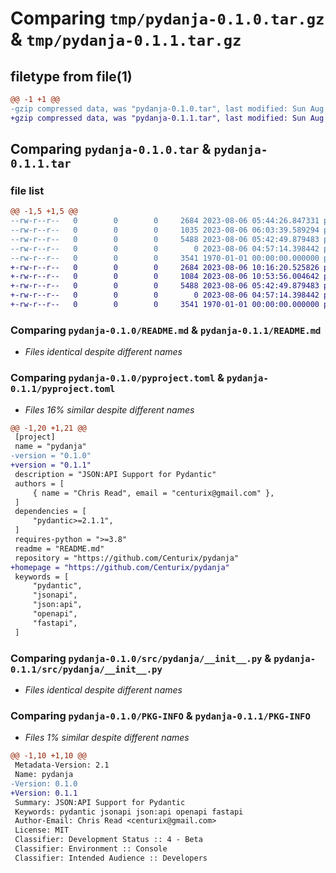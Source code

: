 # Comparing `tmp/pydanja-0.1.0.tar.gz` & `tmp/pydanja-0.1.1.tar.gz`

## filetype from file(1)

```diff
@@ -1 +1 @@
-gzip compressed data, was "pydanja-0.1.0.tar", last modified: Sun Aug  6 06:03:39 2023, max compression
+gzip compressed data, was "pydanja-0.1.1.tar", last modified: Sun Aug  6 10:53:56 2023, max compression
```

## Comparing `pydanja-0.1.0.tar` & `pydanja-0.1.1.tar`

### file list

```diff
@@ -1,5 +1,5 @@
--rw-r--r--   0        0        0     2684 2023-08-06 05:44:26.847331 pydanja-0.1.0/README.md
--rw-r--r--   0        0        0     1035 2023-08-06 06:03:39.589294 pydanja-0.1.0/pyproject.toml
--rw-r--r--   0        0        0     5488 2023-08-06 05:42:49.879483 pydanja-0.1.0/src/pydanja/__init__.py
--rw-r--r--   0        0        0        0 2023-08-06 04:57:14.398442 pydanja-0.1.0/tests/__init__.py
--rw-r--r--   0        0        0     3541 1970-01-01 00:00:00.000000 pydanja-0.1.0/PKG-INFO
+-rw-r--r--   0        0        0     2684 2023-08-06 10:16:20.525826 pydanja-0.1.1/README.md
+-rw-r--r--   0        0        0     1084 2023-08-06 10:53:56.004642 pydanja-0.1.1/pyproject.toml
+-rw-r--r--   0        0        0     5488 2023-08-06 05:42:49.879483 pydanja-0.1.1/src/pydanja/__init__.py
+-rw-r--r--   0        0        0        0 2023-08-06 04:57:14.398442 pydanja-0.1.1/tests/__init__.py
+-rw-r--r--   0        0        0     3541 1970-01-01 00:00:00.000000 pydanja-0.1.1/PKG-INFO
```

### Comparing `pydanja-0.1.0/README.md` & `pydanja-0.1.1/README.md`

 * *Files identical despite different names*

### Comparing `pydanja-0.1.0/pyproject.toml` & `pydanja-0.1.1/pyproject.toml`

 * *Files 16% similar despite different names*

```diff
@@ -1,20 +1,21 @@
 [project]
 name = "pydanja"
-version = "0.1.0"
+version = "0.1.1"
 description = "JSON:API Support for Pydantic"
 authors = [
     { name = "Chris Read", email = "centurix@gmail.com" },
 ]
 dependencies = [
     "pydantic>=2.1.1",
 ]
 requires-python = ">=3.8"
 readme = "README.md"
 repository = "https://github.com/Centurix/pydanja"
+homepage = "https://github.com/Centurix/pydanja"
 keywords = [
     "pydantic",
     "jsonapi",
     "json:api",
     "openapi",
     "fastapi",
 ]
```

### Comparing `pydanja-0.1.0/src/pydanja/__init__.py` & `pydanja-0.1.1/src/pydanja/__init__.py`

 * *Files identical despite different names*

### Comparing `pydanja-0.1.0/PKG-INFO` & `pydanja-0.1.1/PKG-INFO`

 * *Files 1% similar despite different names*

```diff
@@ -1,10 +1,10 @@
 Metadata-Version: 2.1
 Name: pydanja
-Version: 0.1.0
+Version: 0.1.1
 Summary: JSON:API Support for Pydantic
 Keywords: pydantic jsonapi json:api openapi fastapi
 Author-Email: Chris Read <centurix@gmail.com>
 License: MIT
 Classifier: Development Status :: 4 - Beta
 Classifier: Environment :: Console
 Classifier: Intended Audience :: Developers
```


